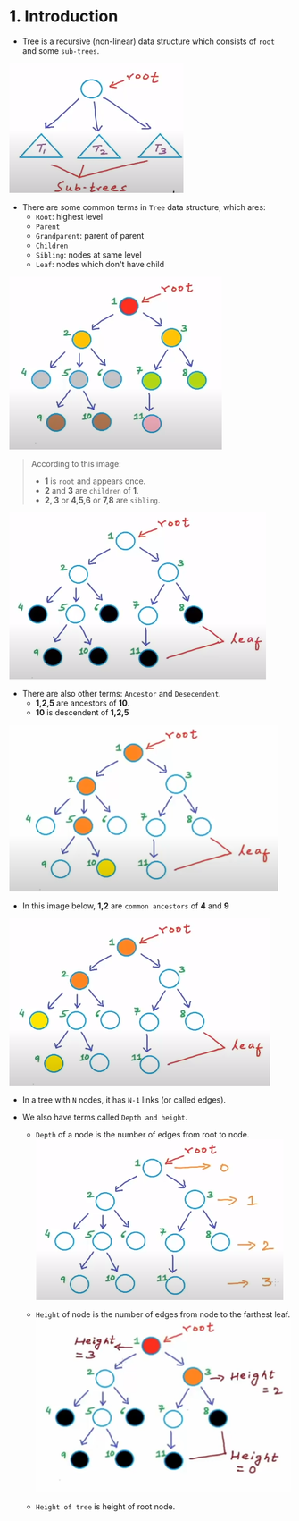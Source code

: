 # 1. Introduction

- Tree is a recursive (non-linear) data structure which consists of `root` and some `sub-trees`.

![](img/img5.png)

- There are some common terms in `Tree` data structure, which ares:
    - `Root`: highest level
    - `Parent`
    - `Grandparent`: parent of parent
    - `Children`
    - `Sibling`: nodes at same level
    - `Leaf`: nodes which don't have child

![](img/img1.png)

> According to this image:
> - **1** is `root` and appears once.
> - **2** and **3** are `children` of **1**.
> - **2, 3** or **4,5,6** or **7,8** are `sibling`.

![](img/img2.png)

- There are also other terms: `Ancestor` and `Desecendent`.
    - **1,2,5** are ancestors of **10**.
    - **10** is descendent of **1,2,5**

![](img/img3.png)

- In this image below, **1,2** are `common ancestors` of **4** and **9**

![](img/img4.png)

- In a tree with `N` nodes, it has `N-1` links (or called edges).

- We also have terms called `Depth and height`.
    - `Depth` of a node is the number of edges from root to node. ![](img/img6.png)

    - `Height` of node is the number of edges from node to the farthest leaf.  ![](img/img7.png)

    - `Height of tree` is height of root node.